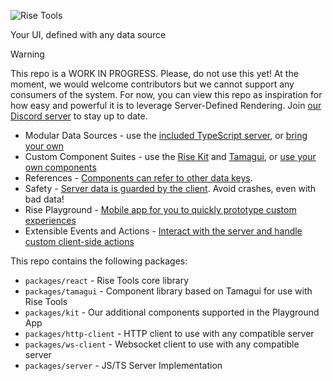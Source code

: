 ![Rise Tools](assets/rise-tools-banner.png)

Your UI, defined with any data source

> [!WARNING]  
> This repo is a WORK IN PROGRESS. Please, do not use this yet! At the moment, we would welcome contributors but we cannot support any consumers of the system. For now, you can view this repo as inspiration for how easy and powerful it is to leverage Server-Defined Rendering. Join [our Discord server](https://discord.gg/gdwtbJy7gp) to stay up to date.

- Modular Data Sources - use the [included TypeScript server](https://rise.tools/docs/server-js/), or [bring your own](https://rise.tools/docs/server-spec/)
- Custom Component Suites - use the [Rise Kit](https://rise.tools/docs/category/kit-reference) and [Tamagui](https://rise.tools/docs/kit/tamagui), or [use your own components](https://rise.tools/docs/guides/custom-components)
- References - [Components can refer to other data keys](https://rise.tools/docs/guides/refs).
- Safety - [Server data is guarded by the client](https://rise.tools/docs/guides/server-compatibility). Avoid crashes, even with bad data!
- Rise Playground - [Mobile app for you to quickly prototype custom experiences](https://rise.tools/docs/playground/)
- Extensible Events and Actions - [Interact with the server and handle custom client-side actions](https://rise.tools/docs/guides/actions-events)


This repo contains the following packages:

- `packages/react` - Rise Tools core library
- `packages/tamagui` - Component library based on Tamagui for use with Rise Tools
- `packages/kit` - Our additional components supported in the Playground App
- `packages/http-client` - HTTP client to use with any compatible server
- `packages/ws-client` - Websocket client to use with any compatible server
- `packages/server` - JS/TS Server Implementation

